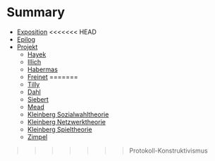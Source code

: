 # Summary

* [Exposition](Exposition/Exposition.md)
<<<<<<< HEAD
* [Epilog](Epilog.md)
* [Projekt](Projekt/Projekt.md)
  * [Hayek](Projekt/Hayek.md)
  * [Illich](Projekt/Illich.md)
  * [Habermas](Projekt/Habermas.md)
  * [Freinet](Projekt/Freinet.md)
=======
  * [Tilly](Exposition/Tilly.md)
  * [Dahl](Exposition/Dahl.md)
  * [Siebert](Exposition/siebert.md)
  * [Mead](Exposition/Mead.md)
  * [Kleinberg Sozialwahltheorie](Exposition/KleinbergSozialwahltheorie.md)
  * [Kleinberg Netzwerktheorie](Exposition/KleinbergNetzwerktheorie.md)
  * [Kleinberg Spieltheorie](Exposition/KleinbergSpieltheorie.md)
  * [Zimpel](Exposition/Zimpel.md)
>>>>>>> Protokoll-Konstruktivismus
